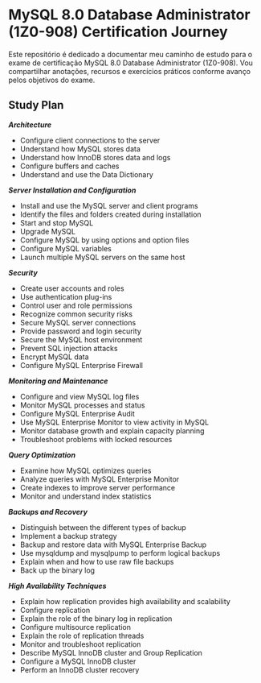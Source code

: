 # MySQL 8.0 Database Administrator (1Z0-908) Certification Journey

Este repositório é dedicado a documentar meu caminho de estudo para o exame de certificação MySQL 8.0 Database Administrator (1Z0-908). Vou compartilhar anotações, recursos e exercícios práticos conforme avanço pelos objetivos do exame.

## Study Plan
***Architecture***

- Configure client connections to the server
- Understand how MySQL stores data
- Understand how InnoDB stores data and logs
- Configure buffers and caches
- Understand and use the Data Dictionary

***Server Installation and Configuration***

- Install and use the MySQL server and client programs
- Identify the files and folders created during installation
- Start and stop MySQL
- Upgrade MySQL
- Configure MySQL by using options and option files
- Configure MySQL variables
- Launch multiple MySQL servers on the same host
  
***Security***

- Create user accounts and roles
- Use authentication plug-ins
- Control user and role permissions
- Recognize common security risks
- Secure MySQL server connections
- Provide password and login security
- Secure the MySQL host environment
- Prevent SQL injection attacks
- Encrypt MySQL data
- Configure MySQL Enterprise Firewall
  
***Monitoring and Maintenance***

- Configure and view MySQL log files
- Monitor MySQL processes and status
- Configure MySQL Enterprise Audit
- Use MySQL Enterprise Monitor to view activity in MySQL
- Monitor database growth and explain capacity planning
- Troubleshoot problems with locked resources
  
***Query Optimization***

- Examine how MySQL optimizes queries
- Analyze queries with MySQL Enterprise Monitor
- Create indexes to improve server performance
- Monitor and understand index statistics
  
***Backups and Recovery***

- Distinguish between the different types of backup
- Implement a backup strategy
- Backup and restore data with MySQL Enterprise Backup
- Use mysqldump and mysqlpump to perform logical backups
- Explain when and how to use raw file backups
- Back up the binary log
  
***High Availability Techniques***

- Explain how replication provides high availability and scalability
- Configure replication
- Explain the role of the binary log in replication
- Configure multisource replication
- Explain the role of replication threads
- Monitor and troubleshoot replication
- Describe MySQL InnoDB cluster and Group Replication
- Configure a MySQL InnoDB cluster
- Perform an InnoDB cluster recovery
